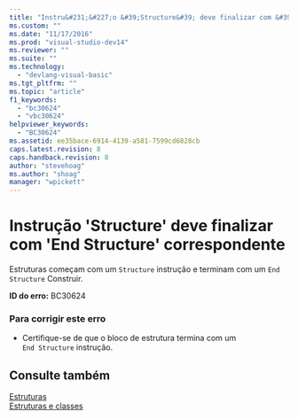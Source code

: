 ```yaml
---
title: "Instru&#231;&#227;o &#39;Structure&#39; deve finalizar com &#39;End Structure&#39; correspondente | Microsoft Docs"
ms.custom: ""
ms.date: "11/17/2016"
ms.prod: "visual-studio-dev14"
ms.reviewer: ""
ms.suite: ""
ms.technology: 
  - "devlang-visual-basic"
ms.tgt_pltfrm: ""
ms.topic: "article"
f1_keywords: 
  - "bc30624"
  - "vbc30624"
helpviewer_keywords: 
  - "BC30624"
ms.assetid: ee35bace-6914-4139-a581-7599cd6828cb
caps.latest.revision: 8
caps.handback.revision: 8
author: "stevehoag"
ms.author: "shoag"
manager: "wpickett"
---
```

# Instru&#231;&#227;o &#39;Structure&#39; deve finalizar com &#39;End Structure&#39; correspondente
Estruturas começam com um `Structure` instrução e terminam com um `End Structure` Construir.  
  
 **ID do erro:** BC30624  
  
### Para corrigir este erro  
  
-   Certifique\-se de que o bloco de estrutura termina com um `End Structure` instrução.  
  
## Consulte também  
 [Estruturas](../../visual-basic/programming-guide/language-features/data-types/structures.md)   
 [Estruturas e classes](../../visual-basic/programming-guide/language-features/data-types/structures-and-classes.md)